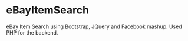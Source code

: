 # eBayItemSearch
eBay Item Search using Bootstrap, JQuery and Facebook mashup. Used PHP for the backend.
